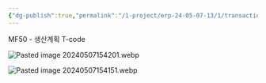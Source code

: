 ```yaml
---
{"dg-publish":true,"permalink":"/1-project/erp-24-05-07-13/1/transaction-mf-50/"}
---
```


MF50 - 생산계획 T-code

![Pasted image 20240507154201.webp](/img/user/1.%20Project/ERP%EA%B5%90%EC%9C%A1(24.05.07~13)/1%EC%9D%BC%EC%B0%A8%20%ED%95%98%EC%9C%84%EB%AC%B8%EC%84%9C/Pasted%20image%2020240507154201.webp)



![Pasted image 20240507154151.webp](/img/user/1.%20Project/ERP%EA%B5%90%EC%9C%A1(24.05.07~13)/1%EC%9D%BC%EC%B0%A8%20%ED%95%98%EC%9C%84%EB%AC%B8%EC%84%9C/Pasted%20image%2020240507154151.webp)

